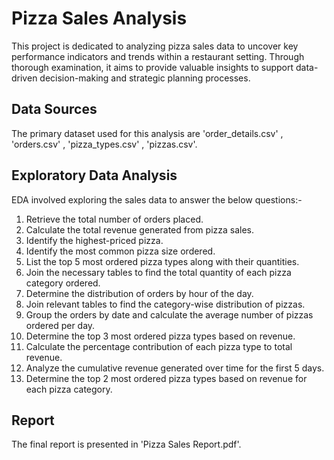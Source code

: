 # Pizza Sales Analysis

This project is dedicated to analyzing pizza sales data to uncover key performance indicators and trends within a restaurant setting. Through thorough examination, it aims to provide valuable insights to support data-driven decision-making and strategic planning processes.

## Data Sources

The primary dataset used for this analysis are 'order_details.csv' , 'orders.csv' , 'pizza_types.csv' , 'pizzas.csv'.

## Exploratory Data Analysis 

EDA involved exploring the sales data to answer the below questions:-

 1. Retrieve the total number of orders placed.
 2. Calculate the total revenue generated from pizza sales.
 3. Identify the highest-priced pizza.
 4. Identify the most common pizza size ordered.
 5. List the top 5 most ordered pizza types along with their quantities.
 6. Join the necessary tables to find the total quantity of each pizza category ordered.
 7. Determine the distribution of orders by hour of the day.
 8. Join relevant tables to find the category-wise distribution of pizzas.
 9. Group the orders by date and calculate the average number of pizzas ordered per day.
 10. Determine the top 3 most ordered pizza types based on revenue.
 11. Calculate the percentage contribution of each pizza type to total revenue.
 12. Analyze the cumulative revenue generated over time for the first 5 days.
 13. Determine the top 2 most ordered pizza types based on revenue for each pizza category.


## Report

The final report is presented in 'Pizza Sales Report.pdf'.
